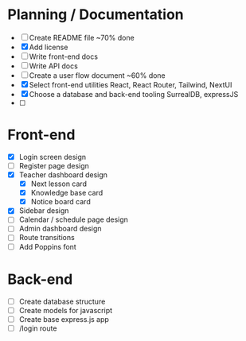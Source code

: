 # Planning / Documentation
- [ ] Create README file ~70% done
- [x] Add license
- [ ] Write front-end docs
- [ ] Write API docs
- [ ] Create a user flow document ~60% done
- [x] Select front-end utilities
	React, React Router, Tailwind, NextUI
- [x] Choose a database and back-end tooling
	SurrealDB, expressJS
- [ ] 
# Front-end
- [x] Login screen design
- [ ] Register page design
- [x] Teacher dashboard design
	- [x] Next lesson card
	- [x] Knowledge base card
	- [x] Notice board card
- [x] Sidebar design
- [ ] Calendar / schedule page design
- [ ] Admin dashboard design
- [ ] Route transitions
- [ ] Add Poppins font
# Back-end
- [ ] Create database structure
- [ ] Create models for javascript
- [ ] Create base express.js app
- [ ] /login route